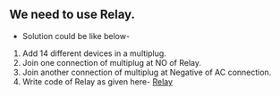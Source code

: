 ## We need to use Relay.

- Solution could be like below-
1. Add 14 different devices in a multiplug.
2. Join one connection of multiplug at NO of Relay.
3. Join another connection of multiplug at Negative of AC connection. 
4. Write code of Relay as given here- [Relay](https://github.com/Sanzidikawsar/Embedded-System-the-complete-syllabus/tree/master/Relay)
